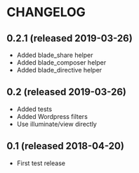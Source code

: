 # CHANGELOG

## 0.2.1 (released 2019-03-26)

- Added blade_share helper
- Added blade_composer helper
- Added blade_directive helper

## 0.2 (released 2019-03-26)

- Added tests
- Added Wordpress filters
- Use illuminate/view directly

## 0.1 (released 2018-04-20)

- First test release
